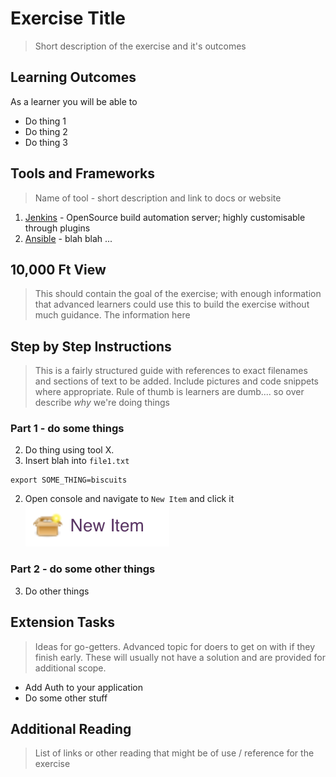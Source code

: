 # Exercise Title

> Short description of the exercise and it's outcomes

## Learning Outcomes
As a learner you will be able to
- Do thing 1
- Do thing 2
- Do thing 3

## Tools and Frameworks
> Name of tool - short description and link to docs or website

1. [Jenkins](https://jenkins.io/) - OpenSource build automation server; highly customisable through plugins
1. [Ansible]() - blah blah ...


## 10,000 Ft View
> This should contain the goal of the exercise; with enough information that advanced learners could use this to build the exercise without much guidance. The information here

## Step by Step Instructions
> This is a fairly structured guide with references to exact filenames and sections of text to be added. Include pictures and code snippets where appropriate. Rule of thumb is learners are dumb.... so over describe _why_ we're doing things

### Part 1 - do some things
2. Do thing using tool X.
2. Insert blah into `file1.txt`
```
export SOME_THING=biscuits
```
2. Open console and navigate to `New Item` and click it ![new-item](./images/new-item.png)

### Part 2 - do some other things
3. Do other things

## Extension Tasks
> Ideas for go-getters. Advanced topic for doers to get on with if they finish early. These will usually not have a solution and are provided for additional scope.

 - Add Auth to your application
 - Do some other stuff

## Additional Reading
 > List of links or other reading that might be of use / reference for the exercise
